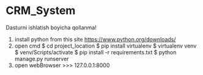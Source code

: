 # CRM_System
Dasturni ishlatish boyicha qollanma!

1. install python from this site https://www.python.org/downloads/
2. open cmd
    $ cd project_location
    $ pip install virtualenv
    $ virtualenv venv
    $ venv/Scripts/activate
    $ pip install -r requirements.txt
    $ python manage.py runserver 
3. open webBrowser >>> 127.0.0.1:8000
